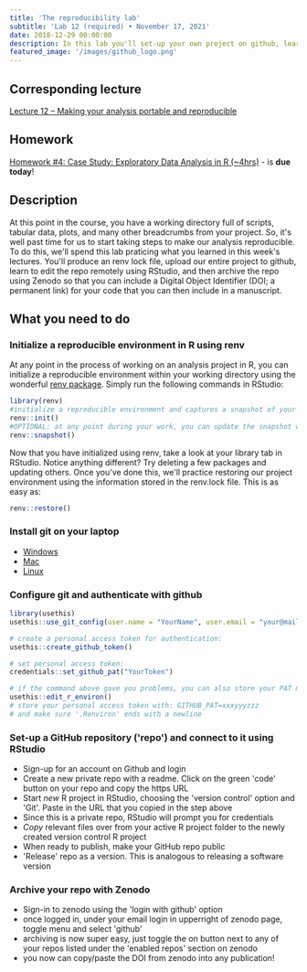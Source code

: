 ```yaml
---
title: 'The reproducibility lab'
subtitle: 'Lab 12 (required) • November 17, 2021'
date: 2018-12-29 00:00:00
description: In this lab you'll set-up your own project on github, learn to interact with this project directly from RStudio, and then archive the project for publication using Zenodo.
featured_image: '/images/github_logo.png'
---
```


## Corresponding lecture

[Lecture 12 – Making your analysis portable and reproducible](https://diytranscriptomics.com/project/lecture-12)

## Homework

[Homework #4: Case Study: Exploratory Data Analysis in R (~4hrs)](https://app.datacamp.com/learn/courses/case-study-exploratory-data-analysis-in-r) - is **due today**!

## Description

At this point in the course, you have a working directory full of scripts, tabular data, plots, and many other breadcrumbs from your project.  So, it's well past time for us to start taking steps to make our analysis reproducible.  To do this, we'll spend this lab praticing what you learned in this week's lectures.  You'll produce an renv lock file, upload our entire project to github, learn to edit the repo remotely using RStudio, and then archive the repo using Zenodo so that you can include a Digital Object Identifier (DOI; a permanent link) for your code that you can then include in a manuscript.

## What you need to do

### Initialize a reproducible environment in R using renv

At any point in the process of working on an analysis project in R, you can initialize a reproducible environment within your working directory using the wonderful [renv package](https://rstudio.github.io/renv/articles/renv.html). Simply run the following commands in RStudio:

```r
library(renv)
#initialize a reproducible environment and captures a snapshot of your package environment
renv::init() 
#OPTIONAL: at any point during your work, you can update the snapshot with:
renv::snapshot() 
```

Now that you have initialized using renv, take a look at your library tab in RStudio.  Notice anything different? Try deleting a few packages and updating others. Once you've done this, we'll practice restoring our project environment using the information stored in the renv.lock file.  This is as easy as:

```r
renv::restore() 
```

### Install git on your laptop

* [Windows](https://git-scm.com/download/win)
* [Mac](https://git-scm.com/download/mac)
* [Linux](https://git-scm.com/download/linux)

### Configure git and authenticate with github

```r
library(usethis)
usethis::use_git_config(user.name = "YourName", user.email = "your@mail.com")

# create a personal access token for authentication:
usethis::create_github_token() 

# set personal access token:
credentials::set_github_pat("YourToken")

# if the command above gave you problems, you can also store your PAT manually in '.Renviron':
usethis::edit_r_environ()
# store your personal access token with: GITHUB_PAT=xxxyyyzzz
# and make sure '.Renviron' ends with a newline
```

### Set-up a GitHub repository ('repo') and connect to it using RStudio

* Sign-up for an account on Github and login 
* Create a new private repo with a readme. Click on the green 'code' button on your repo and copy the https URL
* Start *new* R project in RStudio, choosing the 'version control' option and 'Git'.  Paste in the URL that you copied in the step above
* Since this is a private repo, RStudio will prompt you for credentials
* *Copy* relevant files over from your active R project folder to the newly created version control R project
* When ready to publish, make your GitHub repo public
* 'Release' repo as a version. This is analogous to releasing a software version

### Archive your repo with Zenodo

* Sign-in to zenodo using the 'login with github' option
* once logged in, under your email login in upperright of zenodo page, toggle menu and select 'github'
* archiving is now super easy, just toggle the on button next to any of your repos listed under the 'enabled repos' section on zenodo
* you now can copy/paste the DOI from zenodo into any publication!


